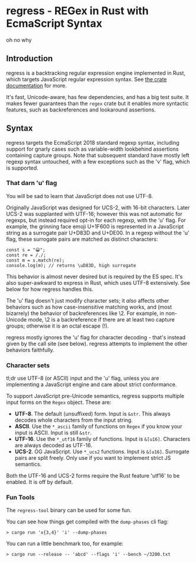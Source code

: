 # regress - REGex in Rust with EcmaScript Syntax

oh no why

## Introduction

regress is a backtracking regular expression engine implemented in Rust, which targets JavaScript regular expression syntax. See [the crate documentation](https://docs.rs/regress) for more.

It's fast, Unicode-aware, has few dependencies, and has a big test suite. It makes fewer guarantees than the `regex` crate but it enables more syntactic features, such as backreferences and lookaround assertions.

## Syntax

regress targets the EcmaScript 2018 standard regexp syntax, including support for gnarly cases such as variable-width lookbehind assertions containing capture groups. Note that subsequent standard have mostly left regexp syntax untouched, with a few exceptions such as the 'v' flag, which is supported.

### That darn 'u' flag

You will be sad to learn that JavaScript does not use UTF-8.

Originally JavaScript was designed for UCS-2, with 16-bit characters. Later UCS-2 was supplanted with UTF-16; however this was not automatic for regexps, but instead required opt-in for each regexp, with the 'u' flag. For example, the grinning face emoji U+1F600 is represented in a JavaScript string as a surrogate pair U+D83D and U+DE00. In a regexp without the 'u' flag, these surrogate pairs are matched as distinct characters:

    const s = "😀";
    const re = /./;
    const m = s.match(re);
    console.log(m); // returns \uD83D, high surrogate

This behavior is almost never desired but is required by the ES spec. It's also super-awkward to express in Rust, which uses UTF-8 extensively. See below for how regress handles this.

The 'u' flag doesn't just modify character sets; it _also_ affects other behaviors such as how case-insensitive matching works, and (most bizarrely) the behavior of backreferences like \2. For example, in non-Unicode mode, \2 is a backreference if there are at least two capture groups; otherwise it is an octal escape (!).

regress mostly ignores the 'u' flag for character decoding - that's instead given by the call site (see below). regress attempts to implement the other behaviors faithfully.

### Character sets

tl;dr use UTF-8 (or ASCII) input and the 'u' flag, unless you are implementing a JavaScript engine and care about strict conformance.

To support JavaScript pre-Unicode semantics, regress supports multiple input forms on the `Regex` object. These are:

- **UTF-8**. The default (unsuffixed) form. Input is `&str`. This always decodes whole characters from the input string.
- **ASCII**. Use the `*_ascii` family of functions on `Regex` if you know your input is ASCII. Input is still `&str`.
- **UTF-16**. Use the `*_utf16` family of functions. Input is `&[u16]`. Characters are always decoded as UTF-16.
- **UCS-2**. OG JavaScript. Use `*_ucs2` functions. Input is `&[u16]`. Surrogate pairs are split freely. Only use if you want to implement strict JS semantics.

Both the UTF-16 and UCS-2 forms require the Rust feature 'utf16' to be enabled. It is off by default.

### Fun Tools

The `regress-tool` binary can be used for some fun.

You can see how things get compiled with the `dump-phases` cli flag:

    > cargo run 'x{3,4}' 'i' --dump-phases

You can run a little benchmark too, for example:

    > cargo run --release -- 'abcd' --flags 'i' --bench ~/3200.txt
